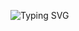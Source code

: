 ![Typing SVG](https://readme-typing-svg.demolab.com?color=F70784&lines=Hi!+I+am+Tanvi+Upadhyay;I+am+a+Web+Developer;And+a+Data+Science+Enthusiast;I+come+from+Varanasi%2C+City+of+Ghats)
